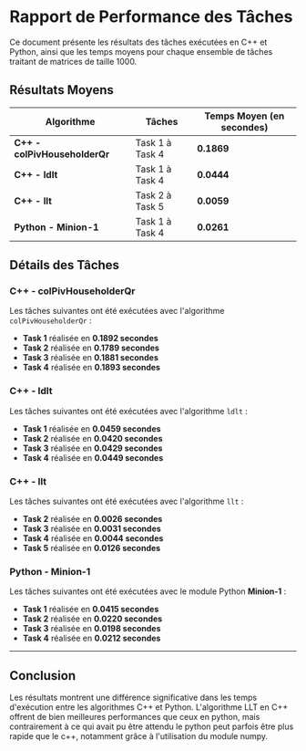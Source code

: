 # Rapport de Performance des Tâches

Ce document présente les résultats des tâches exécutées en C++ et Python, ainsi que les temps moyens pour chaque ensemble de tâches traitant de matrices de taille 1000.

## Résultats Moyens

| Algorithme                | Tâches                          | Temps Moyen (en secondes) |
|---------------------------|----------------------------------|---------------------------|
| **C++ - colPivHouseholderQr** | Task 1 à Task 4                 | **0.1869**                |
| **C++ - ldlt**               | Task 1 à Task 4                 | **0.0444**                |
| **C++ - llt**                | Task 2 à Task 5                 | **0.0059**                |
| **Python - Minion-1**        | Task 1 à Task 4                 | **0.0261**                |

## Détails des Tâches

### C++ - colPivHouseholderQr

Les tâches suivantes ont été exécutées avec l'algorithme `colPivHouseholderQr` :

- **Task 1** réalisée en **0.1892 secondes**
- **Task 2** réalisée en **0.1789 secondes**
- **Task 3** réalisée en **0.1881 secondes**
- **Task 4** réalisée en **0.1893 secondes**

### C++ - ldlt

Les tâches suivantes ont été exécutées avec l'algorithme `ldlt` :

- **Task 1** réalisée en **0.0459 secondes**
- **Task 2** réalisée en **0.0420 secondes**
- **Task 3** réalisée en **0.0429 secondes**
- **Task 4** réalisée en **0.0449 secondes**

### C++ - llt

Les tâches suivantes ont été exécutées avec l'algorithme `llt` :

- **Task 2** réalisée en **0.0026 secondes**
- **Task 3** réalisée en **0.0031 secondes**
- **Task 4** réalisée en **0.0044 secondes**
- **Task 5** réalisée en **0.0126 secondes**

### Python - Minion-1

Les tâches suivantes ont été exécutées avec le module Python **Minion-1** :

- **Task 1** réalisée en **0.0415 secondes**
- **Task 2** réalisée en **0.0220 secondes**
- **Task 3** réalisée en **0.0198 secondes**
- **Task 4** réalisée en **0.0212 secondes**

---

## Conclusion

Les résultats montrent une différence significative dans les temps d'exécution entre les algorithmes C++ et Python. L'algorithme LLT en C++ offrent de bien meilleures performances que ceux en python, mais contrairement à ce qui avait pu être attendu le python peut parfois être plus rapide que le c++, notamment grâce à l'utilisation du module numpy.

